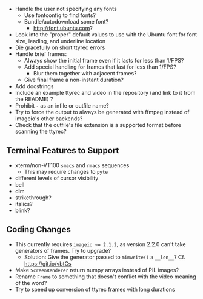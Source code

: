 - Handle the user not specifying any fonts
    - Use fontconfig to find fonts?
    - Bundle/autodownload some font?
        - <http://font.ubuntu.com>?
- Look into the "proper" default values to use with the Ubuntu font for font
  size, leading, and underline location
- Die gracefully on short ttyrec errors
- Handle brief frames:
    - Always show the initial frame even if it lasts for less than 1/FPS?
    - Add special handling for frames that last for less than 1/FPS?
        - Blur them together with adjacent frames?
    - Give final frame a non-instant duration?
- Add docstrings
- Include an example ttyrec and video in the repository (and link to it from
  the README) ?
- Prohibit `-` as an infile or outfile name?
- Try to force the output to always be generated with ffmpeg instead of
  imageio's other backends?
- Check that the outfile's file extension is a supported format before scanning
  the ttyrec?

Terminal Features to Support
----------------------------
- xterm/non-VT100 `smacs` and `rmacs` sequences
    - This may require changes to `pyte`
- different levels of cursor visibility
- bell
- dim
- strikethrough?
- italics?
- blink?

Coding Changes
--------------
- This currently requires `imageio ~= 2.1.2`, as version 2.2.0 can't take
  generators of frames.  Try to upgrade?
    - Solution: Give the generator passed to `mimwrite()` a `__len__`?
      Cf. <https://git.io/vbtCs>
- Make `ScreenRenderer` return numpy arrays instead of PIL images?
- Rename `Frame` to something that doesn't conflict with the video meaning of
  the word?
- Try to speed up conversion of ttyrec frames with long durations
